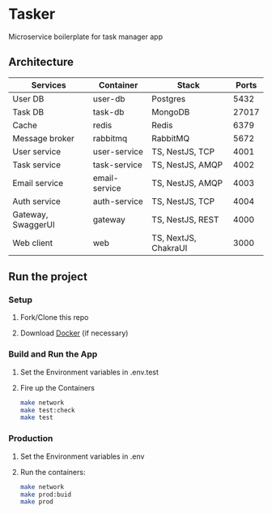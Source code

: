 # Tasker

Microservice boilerplate for task manager app

## Architecture

| Services           | Container       | Stack                    | Ports |
| ------------------ | ----------------| ------------------------ | ----- |
| User DB            | user-db         | Postgres                 | 5432  |
| Task DB            | task-db         | MongoDB                  | 27017 |
| Cache              | redis           | Redis                    | 6379  |
| Message broker     | rabbitmq        | RabbitMQ                 | 5672  |
| User service       | user-service    | TS, NestJS, TCP          | 4001  |
| Task service       | task-service    | TS, NestJS, AMQP         | 4002  |
| Email service      | email-service   | TS, NestJS, AMQP         | 4003  |
| Auth service       | auth-service    | TS, NestJS, TCP          | 4004  |
| Gateway, SwaggerUI | gateway         | TS, NestJS, REST         | 4000  |
| Web client         | web             | TS, NextJS, ChakraUI     | 3000  |

## Run the project

### Setup

1. Fork/Clone this repo

1. Download [Docker](https://docs.docker.com/docker-for-mac/install/) (if necessary)

### Build and Run the App

1. Set the Environment variables in .env.test

1. Fire up the Containers

   ```sh
   make network
   make test:check
   make test
   ```

### Production

1. Set the Environment variables in .env

1. Run the containers:

   ```sh
   make network
   make prod:buid
   make prod
   ```
